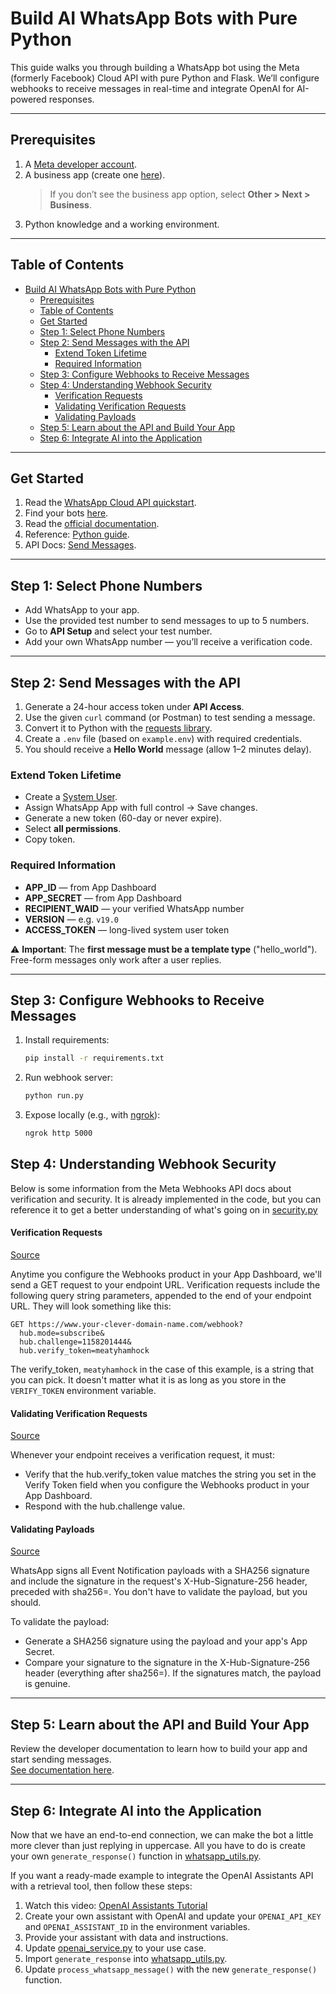 # Build AI WhatsApp Bots with Pure Python

This guide walks you through building a WhatsApp bot using the Meta (formerly Facebook) Cloud API with pure Python and Flask. We’ll configure webhooks to receive messages in real-time and integrate OpenAI for AI-powered responses.

---

## Prerequisites

1. A [Meta developer account](https://developers.facebook.com/).
2. A business app (create one [here](https://developers.facebook.com/docs/development/create-an-app/)).  
   > If you don’t see the business app option, select **Other > Next > Business**.
3. Python knowledge and a working environment.

---

## Table of Contents

- [Build AI WhatsApp Bots with Pure Python](#build-ai-whatsapp-bots-with-pure-python)
  - [Prerequisites](#prerequisites)
  - [Table of Contents](#table-of-contents)
  - [Get Started](#get-started)
  - [Step 1: Select Phone Numbers](#step-1-select-phone-numbers)
  - [Step 2: Send Messages with the API](#step-2-send-messages-with-the-api)
    - [Extend Token Lifetime](#extend-token-lifetime)
    - [Required Information](#required-information)
  - [Step 3: Configure Webhooks to Receive Messages](#step-3-configure-webhooks-to-receive-messages)
  - [Step 4: Understanding Webhook Security](#step-4-understanding-webhook-security)
      - [Verification Requests](#verification-requests)
      - [Validating Verification Requests](#validating-verification-requests)
      - [Validating Payloads](#validating-payloads)
  - [Step 5: Learn about the API and Build Your App](#step-5-learn-about-the-api-and-build-your-app)
  - [Step 6: Integrate AI into the Application](#step-6-integrate-ai-into-the-application)

---

## Get Started

1. Read the [WhatsApp Cloud API quickstart](https://developers.facebook.com/docs/whatsapp/cloud-api/get-started).
2. Find your bots [here](https://developers.facebook.com/apps/).
3. Read the [official documentation](https://developers.facebook.com/docs/whatsapp).
4. Reference: [Python guide](https://developers.facebook.com/blog/post/2022/10/24/sending-messages-with-whatsapp-in-your-python-applications/).
5. API Docs: [Send Messages](https://developers.facebook.com/docs/whatsapp/cloud-api/guides/send-messages).

---

## Step 1: Select Phone Numbers

- Add WhatsApp to your app.
- Use the provided test number to send messages to up to 5 numbers.
- Go to **API Setup** and select your test number.
- Add your own WhatsApp number — you’ll receive a verification code.

---

## Step 2: Send Messages with the API

1. Generate a 24-hour access token under **API Access**.
2. Use the given `curl` command (or Postman) to test sending a message.
3. Convert it to Python with the [requests library](start/whatsapp_quickstart.py).
4. Create a `.env` file (based on `example.env`) with required credentials.
5. You should receive a **Hello World** message (allow 1–2 minutes delay).

### Extend Token Lifetime
- Create a [System User](https://business.facebook.com/settings/system-users).
- Assign WhatsApp App with full control → Save changes.
- Generate a new token (60-day or never expire).
- Select **all permissions**.
- Copy token.

### Required Information
- **APP_ID** — from App Dashboard  
- **APP_SECRET** — from App Dashboard  
- **RECIPIENT_WAID** — your verified WhatsApp number  
- **VERSION** — e.g. `v19.0`  
- **ACCESS_TOKEN** — long-lived system user token  

⚠️ **Important**: The **first message must be a template type** ("hello_world"). Free-form messages only work after a user replies.

---

## Step 3: Configure Webhooks to Receive Messages  

1. Install requirements:  
   ```bash
   pip install -r requirements.txt
   ```
2. Run webhook server:  
   ```bash
   python run.py
   ```
3. Expose locally (e.g., with [ngrok](https://ngrok.com/)):  
   ```bash
   ngrok http 5000
   ```


## Step 4: Understanding Webhook Security

Below is some information from the Meta Webhooks API docs about verification and security. It is already implemented in the code, but you can reference it to get a better understanding of what's going on in [security.py](https://github.com/daveebbelaar/python-whatsapp-bot/blob/main/app/decorators/security.py)

#### Verification Requests

[Source](https://developers.facebook.com/docs/graph-api/webhooks/getting-started#:~:text=process%20these%20requests.-,Verification%20Requests,-Anytime%20you%20configure)

Anytime you configure the Webhooks product in your App Dashboard, we'll send a GET request to your endpoint URL. Verification requests include the following query string parameters, appended to the end of your endpoint URL. They will look something like this:

```
GET https://www.your-clever-domain-name.com/webhook?
  hub.mode=subscribe&
  hub.challenge=1158201444&
  hub.verify_token=meatyhamhock
```

The verify_token, `meatyhamhock` in the case of this example, is a string that you can pick. It doesn't matter what it is as long as you store in the `VERIFY_TOKEN` environment variable.

#### Validating Verification Requests

[Source](https://developers.facebook.com/docs/graph-api/webhooks/getting-started#:~:text=Validating%20Verification%20Requests)

Whenever your endpoint receives a verification request, it must:
- Verify that the hub.verify_token value matches the string you set in the Verify Token field when you configure the Webhooks product in your App Dashboard.
- Respond with the hub.challenge value.

#### Validating Payloads

[Source](https://developers.facebook.com/docs/graph-api/webhooks/getting-started#:~:text=int-,Validating%20Payloads,-We%20sign%20all)

WhatsApp signs all Event Notification payloads with a SHA256 signature and include the signature in the request's X-Hub-Signature-256 header, preceded with sha256=. You don't have to validate the payload, but you should.

To validate the payload:
- Generate a SHA256 signature using the payload and your app's App Secret.
- Compare your signature to the signature in the X-Hub-Signature-256 header (everything after sha256=). If the signatures match, the payload is genuine.

---

## Step 5: Learn about the API and Build Your App

Review the developer documentation to learn how to build your app and start sending messages.  
[See documentation here](https://developers.facebook.com/docs/whatsapp/cloud-api).

---

## Step 6: Integrate AI into the Application

Now that we have an end-to-end connection, we can make the bot a little more clever than just replying in uppercase. All you have to do is create your own `generate_response()` function in [whatsapp_utils.py](https://github.com/daveebbelaar/python-whatsapp-bot/blob/main/app/utils/whatsapp_utils.py).

If you want a ready-made example to integrate the OpenAI Assistants API with a retrieval tool, then follow these steps:

1. Watch this video: [OpenAI Assistants Tutorial](https://www.youtube.com/watch?v=0h1ry-SqINc)
2. Create your own assistant with OpenAI and update your `OPENAI_API_KEY` and `OPENAI_ASSISTANT_ID` in the environment variables.
3. Provide your assistant with data and instructions.
4. Update [openai_service.py](https://github.com/daveebbelaar/python-whatsapp-bot/blob/main/app/services/openai_service.py) to your use case.
5. Import `generate_response` into [whatsapp_utils.py](https://github.com/daveebbelaar/python-whatsapp-bot/blob/main/app/utils/).
6. Update `process_whatsapp_message()` with the new `generate_response()` function.
